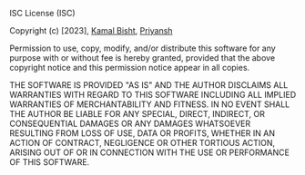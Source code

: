 ISC License (ISC)

Copyright (c) [2023], [Kamal Bisht](https://www.linkedin.com/in/kamal-bisht-552a17193/), [Priyansh](https://www.linkedin.com/in/priyansh-sharma-7b9520223/)

Permission to use, copy, modify, and/or distribute this software for any purpose with or without fee is hereby granted, provided that the above copyright notice and this permission notice appear in all copies.

THE SOFTWARE IS PROVIDED "AS IS" AND THE AUTHOR DISCLAIMS ALL WARRANTIES WITH REGARD TO THIS SOFTWARE INCLUDING ALL IMPLIED WARRANTIES OF MERCHANTABILITY AND FITNESS. IN NO EVENT SHALL THE AUTHOR BE LIABLE FOR ANY SPECIAL, DIRECT, INDIRECT, OR CONSEQUENTIAL DAMAGES OR ANY DAMAGES WHATSOEVER RESULTING FROM LOSS OF USE, DATA OR PROFITS, WHETHER IN AN ACTION OF CONTRACT, NEGLIGENCE OR OTHER TORTIOUS ACTION, ARISING OUT OF OR IN CONNECTION WITH THE USE OR PERFORMANCE OF THIS SOFTWARE.
